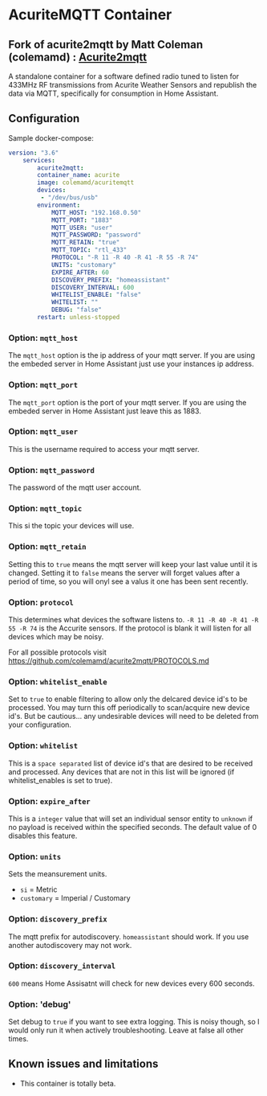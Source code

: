 # AcuriteMQTT Container

## Fork of acurite2mqtt by Matt Coleman (colemamd) : [Acurite2mqtt](https://github.com/colemamd/acurite2mqtt)
A standalone container for a software defined radio tuned to listen for 433MHz RF transmissions from Acurite Weather Sensors and republish the data via MQTT, specifically for consumption in Home Assistant.

## Configuration


Sample docker-compose:

```yaml 
version: "3.6"
    services:
        acurite2mqtt:
        container_name: acurite
        image: colemamd/acuritemqtt
        devices:
         - "/dev/bus/usb"
        environment:
            MQTT_HOST: "192.168.0.50"
            MQTT_PORT: "1883"
            MQTT_USER: "user"
            MQTT_PASSWORD: "password"
            MQTT_RETAIN: "true"
            MQTT_TOPIC: "rtl_433"
            PROTOCOL: "-R 11 -R 40 -R 41 -R 55 -R 74"
            UNITS: "customary"
            EXPIRE_AFTER: 60
            DISCOVERY_PREFIX: "homeassistant"
            DISCOVERY_INTERVAL: 600
            WHITELIST_ENABLE: "false"
            WHITELIST: ""
            DEBUG: "false"
        restart: unless-stopped
```

### Option: `mqtt_host`

The `mqtt_host` option is the ip address of your mqtt server. If you are using the embeded server in Home Assistant just use your instances ip address.

### Option: `mqtt_port`

The `mqtt_port` option is the port of your mqtt server. If you are using the embeded server in Home Assistant just leave this as 1883.

### Option: `mqtt_user`

This is the username required to access your mqtt server.

### Option: `mqtt_password`

The password of the mqtt user account.

### Option: `mqtt_topic`

This si the topic your devices will use.

### Option: `mqtt_retain`

Setting this to `true` means the mqtt server will keep your last value 
until it is changed. Setting it to `false` means the server will forget values after a period of time, 
so you will onyl see a valus it one has been sent recently.

### Option: `protocol`

This determines what devices the software listens to. `-R 11 -R 40 -R 41 -R 55 -R 74` 
is the Accurite sensors. If the protocol is blank it will listen for all devices
which may be noisy.

For all possible protocols visit <https://github.com/colemamd/acurite2mqtt/PROTOCOLS.md>

### Option: `whitelist_enable`

Set to `true` to enable filtering to allow only the delcared device id's to be processed.  You may turn this off periodically
to scan/acquire new device id's.  But be cautious... any undesirable devices will need to be deleted from your configuration.

### Option: `whitelist`

This is a `space separated` list of device id's that are desired to be received and processed.  Any devices that are not in this
list will be ignored (if whitelist_enables is set to true).

### Option: `expire_after`

This is a `integer` value that will set an individual sensor entity to `unknown` if no payload is received within the specified seconds. The default value of 0 disables this feature.

### Option: `units`

Sets the meansurement units. 
- `si` = Metric
- `customary` = Imperial / Customary  

### Option: `discovery_prefix`

The mqtt prefix for autodiscovery. `homeassistant` should work. If you use another autodiscovery may not work.

### Option: `discovery_interval`

`600` means Home Assisatnt will check for new devices every 600 seconds. 

### Option: 'debug'

Set debug to `true` if you want to see extra logging. This is noisy though, so I would only run it when actively troubleshooting. Leave at false all other times. 

## Known issues and limitations

- This container is totally beta. 
